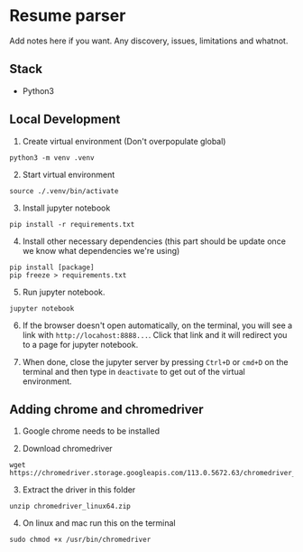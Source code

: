 # Resume parser

Add notes here if you want. Any discovery, issues, limitations and whatnot.

## Stack

- Python3

## Local Development

1. Create virtual environment (Don't overpopulate global)

  ```
  python3 -m venv .venv
  ```

2. Start virtual environment

  ```
  source ./.venv/bin/activate
  ```

3. Install jupyter notebook

  ```
  pip install -r requirements.txt
  ```

4. Install other necessary dependencies (this part should be update once we know what dependencies we're using)

 ```
 pip install [package]
 pip freeze > requirements.txt
 ```

5. Run jupyter notebook.

  ```
  jupyter notebook
  ```

6. If the browser doesn't open automatically, on the terminal, you will see a link with `http://locahost:8888...`. Click that link and it will redirect you to a page for jupyter notebook.

7. When done, close the jupyter server by pressing `Ctrl+D` or `cmd+D` on the terminal and then type in `deactivate` to get out of the virtual environment.

## Adding chrome and chromedriver

1. Google chrome needs to be installed

2. Download chromedriver 

  ```
  wget https://chromedriver.storage.googleapis.com/113.0.5672.63/chromedriver_linux64.zip  
  ```

3. Extract the driver in this folder

  ```
  unzip chromedriver_linux64.zip
  ```

4. On linux and mac run this on the terminal

  ```
  sudo chmod +x /usr/bin/chromedriver 
  ```